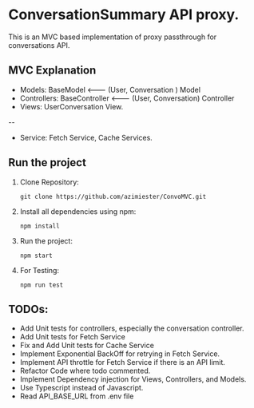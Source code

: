 # ConversationSummary API proxy.

This is an MVC based implementation of proxy passthrough for conversations API.

## MVC Explanation

- Models: BaseModel <--- (User, Conversation ) Model
- Controllers: BaseController <--- (User, Conversation) Controller
- Views: UserConversation View.

--

- Service: Fetch Service, Cache Services.

## Run the project

1. Clone Repository:

   ```
   git clone https://github.com/azimiester/ConvoMVC.git
   ```

2. Install all dependencies using npm:

   ```
   npm install
   ```

3. Run the project:

   ```
   npm start
   ```

4. For Testing:
   ```
   npm run test
   ```

## TODOs:

- Add Unit tests for controllers, especially the conversation controller.
- Add Unit tests for Fetch Service
- Fix and Add Unit tests for Cache Service
- Implement Exponential BackOff for retrying in Fetch Service.
- Implement API throttle for Fetch Service if there is an API limit.
- Refactor Code where todo commented.
- Implement Dependency injection for Views, Controllers, and Models.
- Use Typescript instead of Javascript.
- Read API_BASE_URL from .env file
